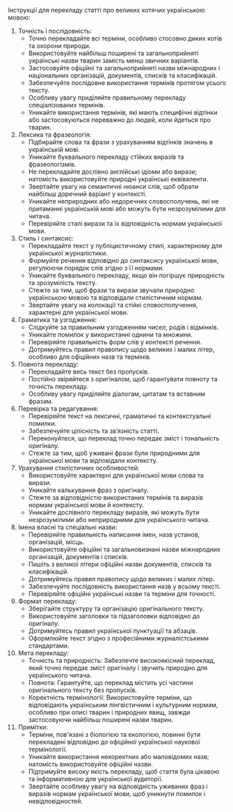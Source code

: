Інструкції для перекладу статті про великих котячих українською мовою:
1. Точність і послідовність:
    - Точно перекладайте всі терміни, особливо стосовно диких котів та охорони природи.
    - Використовуйте найбільш поширені та загальноприйняті українські назви тварин замість менш звичних варіантів.
    - Застосовуйте офіційні та загальноприйняті назви міжнародних і національних організацій, документів, списків та класифікацій.
    - Забезпечуйте послідовне використання термінів протягом усього тексту.
    - Особливу увагу приділяйте правильному перекладу спеціалізованих термінів.
    - Уникайте використання термінів, які мають специфічні відтінки або застосовуються переважно до людей, коли йдеться про тварин.
2. Лексика та фразеологія:
    - Підбирайте слова та фрази з урахуванням відтінків значень в українській мові.
    - Уникайте буквального перекладу стійких виразів та фразеологізмів.
    - Не перекладайте дослівно англійські ідіоми або вирази; натомість використовуйте природні українські еквіваленти.
    - Звертайте увагу на семантичні нюанси слів, щоб обрати найбільш доречний варіант у контексті.
    - Уникайте неприродних або недоречних словосполучень, які не притаманні українській мові або можуть бути незрозумілими для читача.
    - Перевіряйте сталі вирази та їх відповідність нормам української мови.
3. Стиль і синтаксис:
    - Перекладайте текст у публіцистичному стилі, характерному для української журналістики.
    - Формуйте речення відповідно до синтаксису української мови, регулюючи порядок слів згідно з її нормами.
    - Уникайте буквального перекладу, якщо він погіршує природність та зрозумілість тексту.
    - Стежте за тим, щоб фрази та вирази звучали природно українською мовою та відповідали стилістичним нормам.
    - Звертайте увагу на колокації та стійкі словосполучення, характерні для української мови.
4. Граматика та узгодження:
    - Слідкуйте за правильним узгодженням чисел, родів і відмінків.
    - Уникайте помилок у використанні однини та множини.
    - Перевіряйте правильність форм слів у контексті речення.
    - Дотримуйтесь правил правопису щодо великих і малих літер, особливо для офіційних назв та термінів.
5. Повнота перекладу:
    - Перекладайте весь текст без пропусків.
    - Постійно звіряйтеся з оригіналом, щоб гарантувати повноту та точність перекладу.
    - Особливу увагу приділяйте діалогам, цитатам та вставним фразам.
6. Перевірка та редагування:
    - Перевіряйте текст на лексичні, граматичні та контекстуальні помилки.
    - Забезпечуйте цілісність та зв’язність статті.
    - Переконуйтеся, що переклад точно передає зміст і тональність оригіналу.
    - Стежте за тим, щоб уживані фрази були природними для української мови та відповідали контексту.
7. Урахування стилістичних особливостей:
    - Використовуйте характерні для української мови слова та вирази.
    - Уникайте калькування фраз з оригіналу.
    - Стежте за відповідністю використаних термінів та виразів нормам української мови й контексту.
    - Уникайте дослівного перекладу виразів, які можуть бути незрозумілими або неприродними для українського читача.
8. Імена власні та спеціальні назви:
    - Перевіряйте правильність написання імен, назв установ, організацій, місць.
    - Використовуйте офіційні та загальновизнані назви міжнародних організацій, документів і списків.
    - Пишіть з великої літери офіційні назви документів, списків та класифікацій.
    - Дотримуйтесь правил правопису щодо великих і малих літер.
    - Забезпечуйте послідовність використання назв у всьому тексті.
    - Перевіряйте офіційні українські назви та терміни для точності.
9. Формат перекладу:
    - Зберігайте структуру та організацію оригінального тексту.
    - Використовуйте заголовки та підзаголовки відповідно до оригіналу.
    - Дотримуйтесь правил української пунктуації та абзаців.
    - Оформлюйте текст згідно з професійними журналістськими стандартами.
10. Мета перекладу:
    - Точність та природність: Забезпечте високоякісний переклад, який точно передає зміст оригіналу і звучить природно для українського читача.
    - Повнота: Гарантуйте, що переклад містить усі частини оригінального тексту без пропусків.
    - Коректність термінології: Використовуйте терміни, що відповідають українським лінгвістичним і культурним нормам, особливо при описі тварин і природних явищ, завжди застосовуючи найбільш поширені назви тварин.
11. Примітки:
    - Терміни, пов'язані з біологією та екологією, повинні бути перекладені відповідно до офіційної української наукової термінології.
    - Уникайте використання некоректних або маловідомих назв; натомість використовуйте офіційні назви.
    - Підтримуйте високу якість перекладу, щоб стаття була цікавою та інформативною для української аудиторії.
    - Звертайте особливу увагу на відповідність уживаних фраз і виразів нормам української мови, щоб уникнути помилок і невідповідностей.
